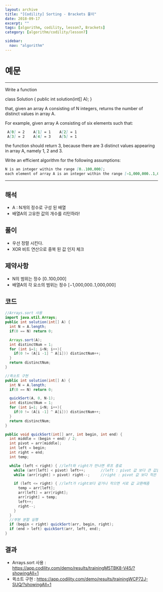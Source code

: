 ```yaml
---
layout: archive
title: "[Codility] Sorting - Brackets 풀이"
date: 2018-09-17
excerpt: ""
tags: [algorithm, codility, lesson7, Brackets]
category: [algorithm/codility/lesson7]

sidebar:
  nav: "algorithm"
---
```


# 예문

* * *

Write a function

class Solution { public int solution(int[] A); }

that, given an array A consisting of N integers, returns the number of distinct values in array A.

For example, given array A consisting of six elements such that:

``` markdown
 A[0] = 2    A[1] = 1    A[2] = 1
 A[3] = 2    A[4] = 3    A[5] = 1
```

the function should return 3, because there are 3 distinct values appearing in array A, namely 1, 2 and 3.

Write an efficient algorithm for the following assumptions:

``` markdown
N is an integer within the range [0..100,000];
each element of array A is an integer within the range [−1,000,000..1,000,000].
```

* * *

## 해석

* A : N개의 정수로 구성 된 배열
* 배열A의 고유한 값의 개수를 리턴하라!

## 풀이

* 우선 정렬 시킨다.
* XOR 비트 연산으로 중복 된 값 인지 체크

## 제약사항

* N의 범위는 정수 [0..100,000]
* 배열A의 각 요소의 범위는 정수 [−1,000,000..1,000,000]

## 코드

``` java
//Arrays.sort 사용
import java.util.Arrays;
public int solution(int[] A) {
  int N = A.length;
  if(0 == N) return 0;

  Arrays.sort(A);
  int distinctNum = 1;
  for (int i=1; i<N; i++){
    if(0 != (A[i -1] ^ A[i])) distinctNum++;
  }
  return distinctNum;
}
```

``` java
//퀵소트 구현
public int solution(int[] A) {
  int N = A.length;
  if(0 == N) return 0;

  quickSort(A, 0, N-1);
  int distinctNum = 1;
  for (int i=1; i<N; i++){
    if(0 != (A[i -1] ^ A[i])) distinctNum++;
  }
  return distinctNum;
}

public void quickSort(int[] arr, int begin, int end) {
  int middle = (begin + end) / 2;
  int pivot = arr[middle];
  int left = begin;
  int right = end;
  int temp;

  while (left < right) { //left와 right가 만나면 루프 종료
    while (arr[left] < pivot) left++;       //left : pivot 값 보다 큰 값을 찾기 위해 이동
    while (arr[right] > pivot) right--;     //right : pivot 값 보다 작은 값을 찾기 위해 이동

    if (left <= right) { //left가 right보다 같거나 작으면 서로 값 교환해줌
      temp = arr[left];
      arr[left] = arr[right];
      arr[right] = temp;
      left++;
      right--;
    }
  }
  //부분 분할 실행
  if (begin < right) quickSort(arr, begin, right);
  if (end > left) quickSort(arr, left, end);
}
```

## 결과

* Arrays.sort 사용 : <https://app.codility.com/demo/results/trainingM5TBK8-V45/?showingAll=1>
* 퀵소트 구현 : <https://app.codility.com/demo/results/trainingWCP72J-SUQ/?showingAll=1>